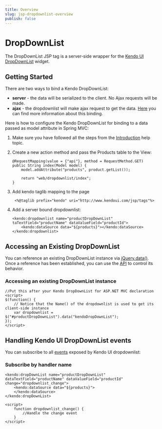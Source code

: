 ```yaml
---
title: Overview
slug: jsp-dropdownlist-overview
publish: false
---
```


# DropDownList

The DropDownList JSP tag is a server-side wrapper for the [Kendo UI DropDownList](http://docs.kendoui.com/api/web/dropdownlist) widget.

## Getting Started

There are two ways to bind a Kendo DropDownList:

*   **server** - the data will be serialized to the client. No Ajax requests will be made.
*   **ajax** - the dropdownlist will make ajax request to get the data. [Here](http://docs.kendoui.com/getting-started/using-kendo-with/jsp/tags/dropdownlist/ajax-binding) you can find more information about this binding.

Here is how to configure the Kendo DropDownList for binding to a data passed as model attribute in Spring MVC:

1.  Make sure you have followed all the steps from the [Introduction](http://docs.kendoui.com/getting-started/using-kendo-with/jsp/introduction) help topic.

2.  Create a new action method and pass the Products table to the View:

        @RequestMapping(value = {"api"}, method = RequestMethod.GET)
        public String index(Model model) {
            model.addAttribute("products", product.getList());

            return "web/dropdownlist/index";
        }

3. Add kendo taglib mapping to the page

        <%@taglib prefix="kendo" uri="http://www.kendoui.com/jsp/tags"%>

4.  Add a server bound dropdownlist:

        <kendo:dropdownlist name="productDropDownList" taTextField="productName" dataValueField="productId">
            <kendo:dataSource data="${products}"></kendo:dataSource>
        </kendo:dropdownlist>

## Accessing an Existing DropDownList

You can reference an existing DropDownList instance via [jQuery.data()](http://api.jquery.com/jQuery.data/).
Once a reference has been established, you can use the [API](http://docs.kendoui.com/api/web/dropdownlist#methods) to control its behavior.

### Accessing an existing DropDownList instance

    //Put this after your Kendo DropDownList for ASP.NET MVC declaration
    <script>
    $(function() {
        // Notice that the Name() of the dropdownlist is used to get its client-side instance
        var dropdownlist = $("#productDropDownList").data("kendoDropDownList");
    });
    </script>

## Handling Kendo UI DropDownList events

You can subscribe to all [events](http://docs.kendoui.com/api/web/dropdownlist#events) exposed by Kendo UI dropdownlist:

### Subscribe by handler name

    <kendo:dropDownList name="productDropDownList" dataTextField="productName" dataValueField="productId" change="dropdownlist_change">
        <kendo:dataSource data="${products}">
        </kendo:dataSource>
    </kendo:dropDownList>

    <script>
        function dropdownlist_change() {
            //Handle the change event
        }
    </script>
